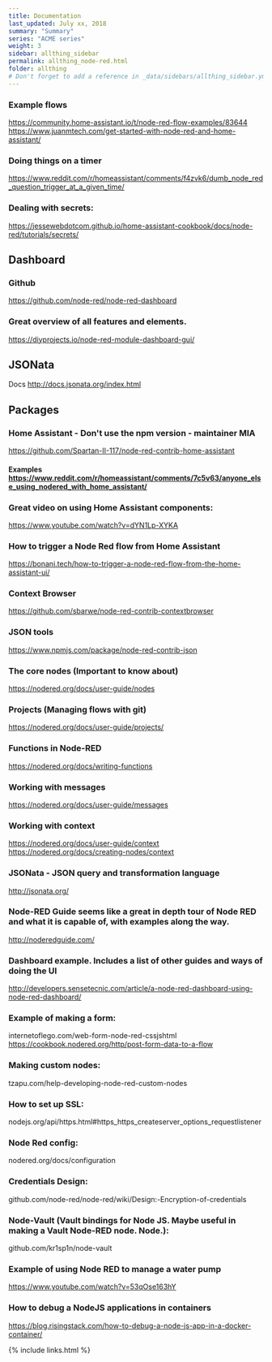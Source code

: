```yaml
---
title: Documentation 
last_updated: July xx, 2018
summary: "Summary"
series: "ACME series"
weight: 3
sidebar: allthing_sidebar
permalink: allthing_node-red.html
folder: allthing
# Don't forget to add a reference in _data/sidebars/allthing_sidebar.yml and/or _data/topnav.yml 
---
```


### Example flows
https://community.home-assistant.io/t/node-red-flow-examples/83644
https://www.juanmtech.com/get-started-with-node-red-and-home-assistant/

### Doing things on a timer
https://www.reddit.com/r/homeassistant/comments/f4zvk6/dumb_node_red_question_trigger_at_a_given_time/

### Dealing with secrets:
https://jessewebdotcom.github.io/home-assistant-cookbook/docs/node-red/tutorials/secrets/

## Dashboard
### Github
https://github.com/node-red/node-red-dashboard
### Great overview of all features and elements.
https://diyprojects.io/node-red-module-dashboard-gui/


## JSONata
Docs http://docs.jsonata.org/index.html

## Packages
### Home Assistant - Don't use the npm version - maintainer MIA
https://github.com/Spartan-II-117/node-red-contrib-home-assistant
#### Examples https://www.reddit.com/r/homeassistant/comments/7c5v63/anyone_else_using_nodered_with_home_assistant/

### Great video on using Home Assistant components:
https://www.youtube.com/watch?v=dYN1Lp-XYKA

### How to trigger a Node Red flow from Home Assistant
https://bonani.tech/how-to-trigger-a-node-red-flow-from-the-home-assistant-ui/

### Context Browser
https://github.com/sbarwe/node-red-contrib-contextbrowser

### JSON tools
https://www.npmjs.com/package/node-red-contrib-json

### The core nodes (Important to know about)
https://nodered.org/docs/user-guide/nodes

### Projects (Managing flows with git)
https://nodered.org/docs/user-guide/projects/

### Functions in Node-RED
https://nodered.org/docs/writing-functions

### Working with messages
https://nodered.org/docs/user-guide/messages

### Working with context 
https://nodered.org/docs/user-guide/context
https://nodered.org/docs/creating-nodes/context

### JSONata - JSON query and transformation language
http://jsonata.org/



### Node-RED Guide seems like a great in depth tour of Node RED and what it is capable of, with examples along the way. 
http://noderedguide.com/


### Dashboard example. Includes a list of other guides and ways of doing the UI
http://developers.sensetecnic.com/article/a-node-red-dashboard-using-node-red-dashboard/

### Example of making a form:
internetoflego.com/web-form-node-red-cssjshtml
https://cookbook.nodered.org/http/post-form-data-to-a-flow

### Making custom nodes:
tzapu.com/help-developing-node-red-custom-nodes

### How to set up SSL:
nodejs.org/api/https.html#https_https_createserver_options_requestlistener

### Node Red config: 
nodered.org/docs/configuration

### Credentials Design:
github.com/node-red/node-red/wiki/Design:-Encryption-of-credentials

### Node-Vault (Vault bindings for Node JS. Maybe useful in making a Vault Node-RED node. Node.):
github.com/kr1sp1n/node-vault

### Example of using Node RED to manage a water pump
https://www.youtube.com/watch?v=53qOse163hY

### How to debug a NodeJS applications in containers
https://blog.risingstack.com/how-to-debug-a-node-js-app-in-a-docker-container/

{% include links.html %}
